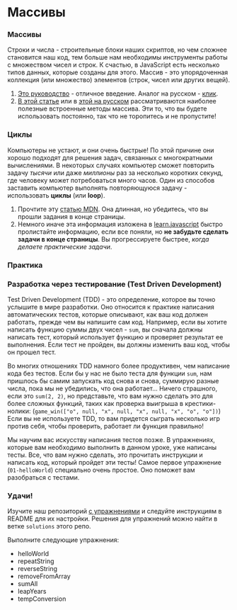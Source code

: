 # Массивы

### Массивы

Строки и числа - строительные блоки наших скриптов, но чем сложнее становится наш код, тем больше нам необходимы инструменты работы с множеством чисел и строк. К счастью, в JavaScript есть несколько типов данных, которые созданы для этого. Массив - это упорядоченная коллекция (или множество) элементов (строк, чисел или других вещей).

1. [Это руководство](https://www.w3schools.com/js/js_arrays.asp) - отличное введение. Аналог на русском - [клик](https://learn.javascript.ru/array).
2. [В этой статье](https://www.w3schools.com/js/js_array_methods.asp) или в [этой на русском](https://learn.javascript.ru/array-methods) рассматриваются наиболее полезные встроенные методы массива. Эти то, что вы будете использовать постоянно, так что не торопитесь и не пропустите!

### Циклы

Компьютеры не устают, и они очень быстрые! По этой причине они хорошо подходят для решения задач, связанных с многократными вычислениями. В некоторых случаях компьютер сможет повторить задачу _тысячи_ или даже _миллионы_ раз за несколько коротких секунд, где человеку может потребоваться много часов. Один из способов заставить компьютер выполнять повторяющуюся задачу - использовать **циклы** (или **loop**).

1. Прочтите эту [статью MDN](https://developer.mozilla.org/ru/docs/Learn/JavaScript/Building_blocks/Looping_code). Она длинная, но убедитесь, что вы прошли задания в конце страницы.
2. Немного иначе эта информация изложена в [learn.javascript](https://learn.javascript.ru/while-for) быстро пролистайте информацию, если все поняли, но **не забудьте сделать задачи в конце страницы**. Вы прогрессируете быстрее, _когда делаете практические задачи_.

### Практика

### Разработка через тестирование (Test Driven Development)

Test Driven Development (TDD) - это определение, которое вы точно услышите в мире разработки. Оно относится к практике написания автоматических тестов, которые описывают, как ваш код должен работать, прежде чем вы напишите сам код. Например, если вы хотите написать функцию суммы двух чисел - `sum`, вы сначала должны написать тест, который использует функцию и проверяет результат ее выполнения. Если тест не пройден, вы должны изменить ваш код, чтобы он прошел тест.

Во многих отношениях TDD намного более продуктивен, чем написание кода без тестов. Если бы у нас не было теста для функции `sum`, нам пришлось бы самим запускать код снова и снова, суммирую разные числа, пока мы не убедились, что она работает... Ничего страшного, если это `sum(2, 2)`, но представьте, что вам нужно сделать это для более сложных функций, таких как проверка выигрыша в крестики-нолики: (`game_win(["o", null, "x", null, "x", null, "x", "o", "o"])`) Если вы не используете TDD, то вам придется сыграть несколько игр против себя, чтобы проверить, работает ли функция правильно!

Мы научим вас искусству написания тестов позже. В упражнениях, которые вам необходимо выполнить в данном уроке, уже написаны тесты. Все, что вам нужно сделать, это прочитать инструкции и написать код, который пройдет эти тесты! Самое первое упражнение (`01-helloWorld`) специально очень простое. Оно поможет вам разобраться с тестами.

### Удачи!

Изучите наш репозиторий [с упражнениями](https://github.com/TheOdinProject/javascript-exercises) и следуйте инструкциям в README для их настройки. Решения для упражнений можно найти в ветке `solutions` этого репо.

Выполните следующие упражнения:

- helloWorld
- repeatString
- reverseString
- removeFromArray
- sumAll
- leapYears
- tempConversion
